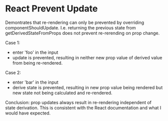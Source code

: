 # React Prevent Update

Demontrates that re-rendering can only be prevented by overriding componentShouldUpdate. I.e. returning
the previous state from getDerivedStateFromProps does not prevent re-rerending on prop change.

Case 1:
- enter 'foo' in the input
- update is prevented, resulting in neither new prop value of derived value from being re-rendered.

Case 2:
- enter 'bar' in the input
- derive state is prevented, resulting in new prop value being rendered but new state not  being calculated and re-rendered.

Conclusion: prop updates always result in re-rendering independent of state derivation. This is consistent with the
React documentation and what I would have expected.
